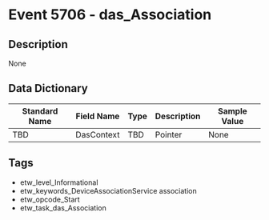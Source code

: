 # Event 5706 - das_Association

## Description
None

## Data Dictionary
|Standard Name|Field Name|Type|Description|Sample Value|
|---|---|---|---|---|
|TBD|DasContext|TBD|Pointer|None|None|

## Tags
* etw_level_Informational
* etw_keywords_DeviceAssociationService association
* etw_opcode_Start
* etw_task_das_Association